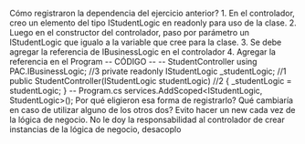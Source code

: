 Cómo registraron la dependencia del ejercicio anterior? 
    1. En el controlador, creo un elemento del tipo IStudentLogic en readonly para uso de la clase.
    2. Luego en el constructor del controlador, paso por parámetro un IStudentLogic que igualo a la variable que cree para la clase.
    3. Se debe agregar la referencia de IBusinessLogic en el controlador
    4. Agregar la referencia en el Program
    -- CÓDIGO --
        -- StudentController
    using PAC.IBusinessLogic; //3
    private readonly IStudentLogic _studentLogic; //1
    public StudentController(IStudentLogic studentLogic) //2
    {
        _studentLogic = studentLogic;
    }
        -- Program.cs
    services.AddScoped<IStudentLogic, StudentLogic>();
Por qué eligieron esa forma de registrarlo? Qué cambiaría en caso de utilizar alguno de los otros dos? 
    Evito hacer un new cada vez de la lógica de negocio. 
    No le doy la responsabilidad al controlador de crear instancias de la lógica de negocio, desacoplo